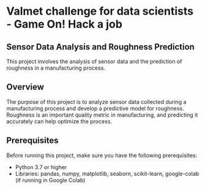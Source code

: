 
# Valmet challenge for data scientists - Game On! Hack a job
## Sensor Data Analysis and Roughness Prediction

This project involves the analysis of sensor data and the prediction of roughness in a manufacturing process.

## Overview

The purpose of this project is to analyze sensor data collected during a manufacturing process and develop a predictive model for roughness. Roughness is an important quality metric in manufacturing, and predicting it accurately can help optimize the process.

## Prerequisites

Before running this project, make sure you have the following prerequisites:

- Python 3.7 or higher
- Libraries: pandas, numpy, matplotlib, seaborn, scikit-learn, google-colab (if running in Google Colab)
